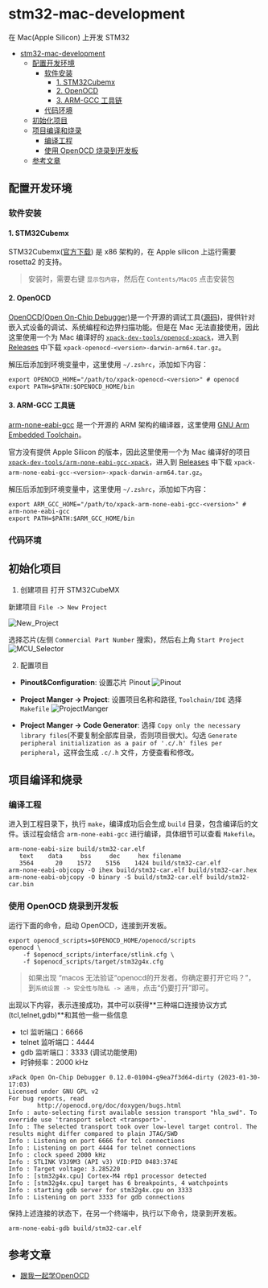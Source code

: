 # stm32-mac-development

在 Mac(Apple Silicon) 上开发 STM32 

- [stm32-mac-development](#stm32-mac-development)
  - [配置开发环境](#配置开发环境)
    - [软件安装](#软件安装)
      - [1. STM32Cubemx](#1-stm32cubemx)
      - [2. OpenOCD](#2-openocd)
      - [3. ARM-GCC 工具链](#3-arm-gcc-工具链)
    - [代码环境](#代码环境)
  - [初始化项目](#初始化项目)
  - [项目编译和烧录](#项目编译和烧录)
    - [编译工程](#编译工程)
    - [使用 OpenOCD 烧录到开发板](#使用-openocd-烧录到开发板)
  - [参考文章](#参考文章)


## 配置开发环境

### 软件安装

#### 1. STM32Cubemx

STM32Cubemx([官方下载](https://www.st.com/en/development-tools/stm32cubemx.html#get-software)) 是 x86 架构的，在 Apple silicon 上运行需要 rosetta2 的支持。

> 安装时，需要右键 `显示包内容`，然后在 `Contents/MacOS` 点击安装包

#### 2. OpenOCD

[OpenOCD(Open On-Chip Debugger)](https://openocd.org)是一个开源的调试工具([源码](https://sourceforge.net/p/openocd/code/ci/master/tree/))，提供针对嵌入式设备的调试、系统编程和边界扫描功能。但是在 Mac 无法直接使用，因此这里使用一个为 Mac 编译好的 [`xpack-dev-tools/openocd-xpack`](https://github.com/xpack-dev-tools/openocd-xpack)，进入到 [Releases](https://github.com/xpack-dev-tools/openocd-xpack/releases) 中下载 `xpack-openocd-<version>-darwin-arm64.tar.gz`。


解压后添加到环境变量中，这里使用 `~/.zshrc`，添加如下内容：
```shell
export OPENOCD_HOME="/path/to/xpack-openocd-<version>" # openocd
export PATH=$PATH:$OPENOCD_HOME/bin
```

#### 3. ARM-GCC 工具链

[arm-none-eabi-gcc](https://developer.arm.com/downloads/-/gnu-rm) 是一个开源的 ARM 架构的编译器，这里使用 [GNU Arm Embedded Toolchain](https://developer.arm.com/tools-and-software/open-source-software/developer-tools/gnu-toolchain/gnu-rm)。

官方没有提供 Apple Silicon 的版本，因此这里使用一个为 Mac 编译好的项目 [`xpack-dev-tools/arm-none-eabi-gcc-xpack`](https://github.com/xpack-dev-tools/arm-none-eabi-gcc-xpack)，进入到 [Releases](https://github.com/xpack-dev-tools/arm-none-eabi-gcc-xpack/releases) 中下载 `xpack-arm-none-eabi-gcc-<version>-xpack-darwin-arm64.tar.gz`。

解压后添加到环境变量中，这里使用 `~/.zshrc`，添加如下内容：
```shell
export ARM_GCC_HOME="/path/to/xpack-arm-none-eabi-gcc-<version>" # arm-none-eabi-gcc
export PATH=$PATH:$ARM_GCC_HOME/bin
```

### 代码环境


## 初始化项目

1. 创建项目
打开 STM32CubeMX

新建项目 `File -> New Project`

![New_Project](./docs/images/STM32CubeMX-New_Project.png)

选择芯片(左侧 `Commercial Part Number` 搜索)，然后右上角 `Start Project`
![MCU_Selector](./docs/images/STM32CubeMX-MCU_Selector.png)

2. 配置项目

- **Pinout&Configuration**: 设置芯片 Pinout 
![Pinout](./docs/images/STM32CubeMX-pinoutConfig.png)

- **Project Manger -> Project**: 设置项目名称和路径, `Toolchain/IDE` 选择 `Makefile`
![ProjectManger](./docs/images/STM32CubeMX-ProjectManger.png)

- **Project Manger -> Code Generator**: 选择 `Copy only the necessary library files`(不要复制全部库目录，否则项目很大)。勾选 `Generate peripheral initialization as a pair of '.c/.h' files per peripheral`，这样会生成 `.c/.h` 文件，方便查看和修改。



## 项目编译和烧录

### 编译工程
进入到工程目录下，执行 `make`，编译成功后会生成 `build` 目录，包含编译后的文件。该过程会结合 `arm-none-eabi-gcc` 进行编译，具体细节可以查看 `Makefile`。
```shell
arm-none-eabi-size build/stm32-car.elf
   text    data     bss     dec     hex filename
   3564      20    1572    5156    1424 build/stm32-car.elf
arm-none-eabi-objcopy -O ihex build/stm32-car.elf build/stm32-car.hex
arm-none-eabi-objcopy -O binary -S build/stm32-car.elf build/stm32-car.bin
```

### 使用 OpenOCD 烧录到开发板

运行下面的命令，启动 OpenOCD，连接到开发板。
```shell
export openocd_scripts=$OPENOCD_HOME/openocd/scripts
openocd \
    -f $openocd_scripts/interface/stlink.cfg \
    -f $openocd_scripts/target/stm32g4x.cfg

```
> 如果出现 “macos 无法验证“openocd的开发者。你确定要打开它吗？”，到`系统设置 -> 安全性与隐私 -> 通用`，点击“仍要打开”即可。

出现以下内容，表示连接成功，其中可以获得**三种端口连接协议方式(tcl,telnet,gdb)**和其他一些一些信息
- tcl 监听端口：6666
- telnet 监听端口：4444
- gdb 监听端口：3333 (调试功能使用)
- 时钟频率：2000 kHz
```shell
xPack Open On-Chip Debugger 0.12.0-01004-g9ea7f3d64-dirty (2023-01-30-17:03)
Licensed under GNU GPL v2
For bug reports, read
        http://openocd.org/doc/doxygen/bugs.html
Info : auto-selecting first available session transport "hla_swd". To override use 'transport select <transport>'.
Info : The selected transport took over low-level target control. The results might differ compared to plain JTAG/SWD
Info : Listening on port 6666 for tcl connections
Info : Listening on port 4444 for telnet connections
Info : clock speed 2000 kHz
Info : STLINK V3J9M3 (API v3) VID:PID 0483:374E
Info : Target voltage: 3.285220
Info : [stm32g4x.cpu] Cortex-M4 r0p1 processor detected
Info : [stm32g4x.cpu] target has 6 breakpoints, 4 watchpoints
Info : starting gdb server for stm32g4x.cpu on 3333
Info : Listening on port 3333 for gdb connections
```

保持上述连接的状态下，在另一个终端中，执行以下命令，烧录到开发板。
```shell
arm-none-eabi-gdb build/stm32-car.elf
```




## 参考文章

- [跟我一起学OpenOCD](https://zhuanlan.zhihu.com/p/41517198)

